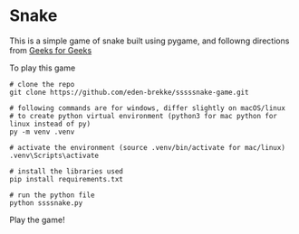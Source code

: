 # Snake 

This is a simple game of snake built using pygame, and followng directions from [Geeks for Geeks](https://www.geeksforgeeks.org/snake-game-in-python-using-pygame-module/)

To play this game


```
# clone the repo
git clone https://github.com/eden-brekke/sssssnake-game.git

# following commands are for windows, differ slightly on macOS/linux
# to create python virtual environment (python3 for mac python for linux instead of py)
py -m venv .venv

# activate the environment (source .venv/bin/activate for mac/linux)
.venv\Scripts\activate

# install the libraries used
pip install requirements.txt

# run the python file
python ssssnake.py
```

Play the game!